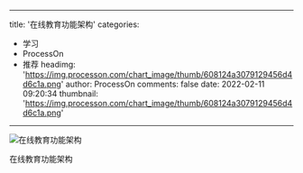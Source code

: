 
---
title: '在线教育功能架构'
categories: 
 - 学习
 - ProcessOn
 - 推荐
headimg: 'https://img.processon.com/chart_image/thumb/608124a3079129456d4d6c1a.png'
author: ProcessOn
comments: false
date: 2022-02-11 09:20:34
thumbnail: 'https://img.processon.com/chart_image/thumb/608124a3079129456d4d6c1a.png'
---

<div>   
<img class="thumb" alt="在线教育功能架构" src="https://img.processon.com/chart_image/thumb/608124a3079129456d4d6c1a.png" referrerpolicy="no-referrer">
<p>在线教育功能架构</p>  
</div>
            